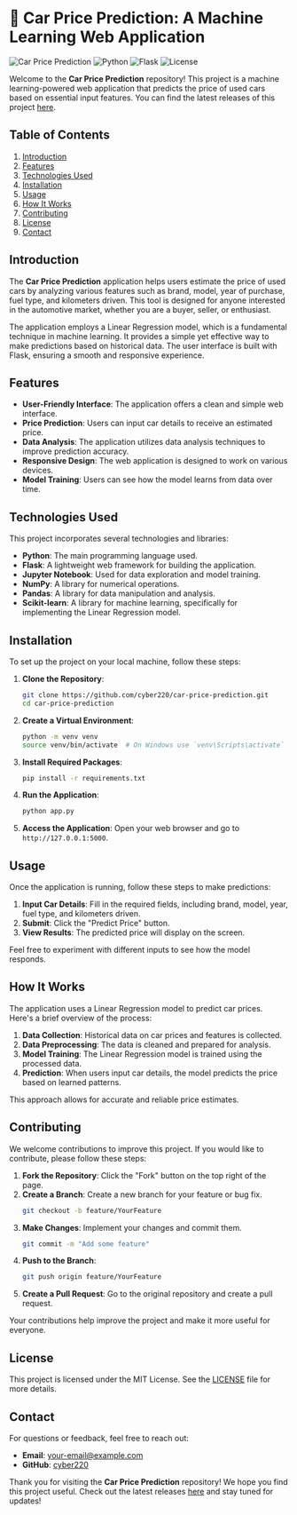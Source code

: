 # 🚗 Car Price Prediction: A Machine Learning Web Application

![Car Price Prediction](https://img.shields.io/badge/Version-1.0.0-brightgreen) ![Python](https://img.shields.io/badge/Python-3.8-blue) ![Flask](https://img.shields.io/badge/Flask-1.1.2-orange) ![License](https://img.shields.io/badge/License-MIT-lightgrey)

Welcome to the **Car Price Prediction** repository! This project is a machine learning-powered web application that predicts the price of used cars based on essential input features. You can find the latest releases of this project [here](https://github.com/cyber220/car-price-prediction/releases).

## Table of Contents

1. [Introduction](#introduction)
2. [Features](#features)
3. [Technologies Used](#technologies-used)
4. [Installation](#installation)
5. [Usage](#usage)
6. [How It Works](#how-it-works)
7. [Contributing](#contributing)
8. [License](#license)
9. [Contact](#contact)

## Introduction

The **Car Price Prediction** application helps users estimate the price of used cars by analyzing various features such as brand, model, year of purchase, fuel type, and kilometers driven. This tool is designed for anyone interested in the automotive market, whether you are a buyer, seller, or enthusiast. 

The application employs a Linear Regression model, which is a fundamental technique in machine learning. It provides a simple yet effective way to make predictions based on historical data. The user interface is built with Flask, ensuring a smooth and responsive experience.

## Features

- **User-Friendly Interface**: The application offers a clean and simple web interface.
- **Price Prediction**: Users can input car details to receive an estimated price.
- **Data Analysis**: The application utilizes data analysis techniques to improve prediction accuracy.
- **Responsive Design**: The web application is designed to work on various devices.
- **Model Training**: Users can see how the model learns from data over time.

## Technologies Used

This project incorporates several technologies and libraries:

- **Python**: The main programming language used.
- **Flask**: A lightweight web framework for building the application.
- **Jupyter Notebook**: Used for data exploration and model training.
- **NumPy**: A library for numerical operations.
- **Pandas**: A library for data manipulation and analysis.
- **Scikit-learn**: A library for machine learning, specifically for implementing the Linear Regression model.

## Installation

To set up the project on your local machine, follow these steps:

1. **Clone the Repository**:
   ```bash
   git clone https://github.com/cyber220/car-price-prediction.git
   cd car-price-prediction
   ```

2. **Create a Virtual Environment**:
   ```bash
   python -m venv venv
   source venv/bin/activate  # On Windows use `venv\Scripts\activate`
   ```

3. **Install Required Packages**:
   ```bash
   pip install -r requirements.txt
   ```

4. **Run the Application**:
   ```bash
   python app.py
   ```

5. **Access the Application**: Open your web browser and go to `http://127.0.0.1:5000`.

## Usage

Once the application is running, follow these steps to make predictions:

1. **Input Car Details**: Fill in the required fields, including brand, model, year, fuel type, and kilometers driven.
2. **Submit**: Click the "Predict Price" button.
3. **View Results**: The predicted price will display on the screen.

Feel free to experiment with different inputs to see how the model responds.

## How It Works

The application uses a Linear Regression model to predict car prices. Here's a brief overview of the process:

1. **Data Collection**: Historical data on car prices and features is collected.
2. **Data Preprocessing**: The data is cleaned and prepared for analysis.
3. **Model Training**: The Linear Regression model is trained using the processed data.
4. **Prediction**: When users input car details, the model predicts the price based on learned patterns.

This approach allows for accurate and reliable price estimates.

## Contributing

We welcome contributions to improve this project. If you would like to contribute, please follow these steps:

1. **Fork the Repository**: Click the "Fork" button on the top right of the page.
2. **Create a Branch**: Create a new branch for your feature or bug fix.
   ```bash
   git checkout -b feature/YourFeature
   ```
3. **Make Changes**: Implement your changes and commit them.
   ```bash
   git commit -m "Add some feature"
   ```
4. **Push to the Branch**:
   ```bash
   git push origin feature/YourFeature
   ```
5. **Create a Pull Request**: Go to the original repository and create a pull request.

Your contributions help improve the project and make it more useful for everyone.

## License

This project is licensed under the MIT License. See the [LICENSE](LICENSE) file for more details.

## Contact

For questions or feedback, feel free to reach out:

- **Email**: your-email@example.com
- **GitHub**: [cyber220](https://github.com/cyber220)

Thank you for visiting the **Car Price Prediction** repository! We hope you find this project useful. Check out the latest releases [here](https://github.com/cyber220/car-price-prediction/releases) and stay tuned for updates!